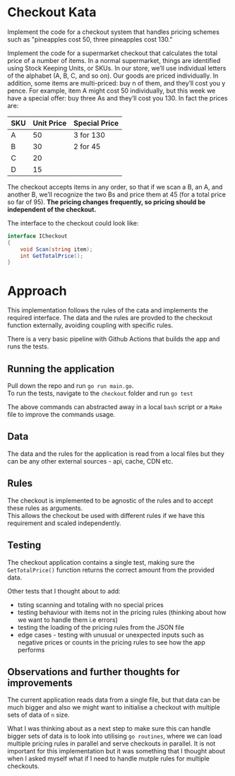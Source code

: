 # Checkout Kata

Implement the code for a checkout system that handles pricing schemes such as "pineapples cost 50, three pineapples cost 130."

Implement the code for a supermarket checkout that calculates the total price of a number of items. In a normal supermarket, things are identified using Stock Keeping Units, or SKUs. In our store, we’ll use individual letters of the alphabet (A, B, C, and so on). Our goods are priced individually. In addition, some items are multi-priced: buy n of them, and they’ll cost you y pence. For example, item A might cost 50 individually, but this week we have a special offer: buy three As and they’ll cost you 130. In fact the prices are:

| SKU  | Unit Price | Special Price |
| ---- | ---------- | ------------- |
| A    | 50         | 3 for 130     |
| B    | 30         | 2 for 45      |
| C    | 20         |               |
| D    | 15         |               |

The checkout accepts items in any order, so that if we scan a B, an A, and another B, we’ll recognize the two Bs and price them at 45 (for a total price so far of 95). **The pricing changes frequently, so pricing should be independent of the checkout.**

The interface to the checkout could look like:

```cs
interface ICheckout
{
    void Scan(string item);
    int GetTotalPrice();
}
```

# Approach
This implementation follows the rules of the cata and implements the required interface.
The data and the rules are provded to the checkout function externally, avoiding coupling with specific rules.

There is a very basic pipeline with Github Actions that builds the app and runs the tests.

## Running the application
Pull down the repo and run `go run main.go`. \
To run the tests, navigate to the `checkout` folder and run `go test`

The above commands can abstracted away in a local `bash` script or a `Make` file to improve the commands usage.

## Data

The data and the rules for the application is read from a local files but they can be any other external sources - api, cache, CDN etc.

## Rules
The checkout is implemented to be agnostic of the rules and to accept these rules as arguments. \
This allows the checkout be used with different rules if we have this requirement and scaled independently.

## Testing
The checkout application contains a single test, making sure the `GetTotalPrice()` function returns the correct amount from the provided data.

Other tests that I thought about to add:
- tsting scanning and totaling with no special prices
- testing behaviour with items not in the pricing rules (thinking about how we want to handle them i.e errors)
- testing the loading of the pricing rules from the JSON file
- edge cases - testing with unusual or unexpected inputs such as negative prices or counts in the pricing rules to see how the app performs

## Observations and further thoughts for improvements
The current application reads data from a single file, but that data can be much bigger and also we might want to initialise a checkout with multiple sets of data of `n` size.

What I was thinking about as a next step to make sure this can handle bigger sets of data is to look into utilising `go routines`, where we can load multiple pricing rules in parallel and serve checkouts in parallel. It is not important for this implementation but it was something that I thought about when I asked myself what if I need to handle mutple rules for multiple checkouts.


